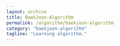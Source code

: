 ```yaml
---
layout: archive
title: BaekJoon-Algorithm
permalink: /algorithm/baekjoon-algorithm
category: "baekjoon-algorithm"
tagline: "Learning algorithm."
---
```

